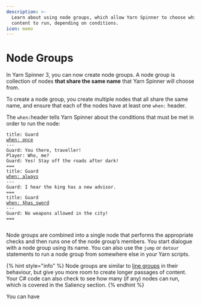 ```yaml
---
description: >-
  Learn about using node groups, which allow Yarn Spinner to choose which
  content to run, depending on conditions.
icon: memo
---
```


# Node Groups

In Yarn Spinner 3, you can now create node groups. A node group is collection of nodes **that share the same name** that Yarn Spinner will choose from.&#x20;

To create a node group, you create multiple nodes that all share the same name, and ensure that each of the nodes have at least one `when:` header.&#x20;

The `when:`header tells Yarn Spinner about the conditions that must be met in order to run the node:

<pre class="language-html"><code class="lang-html">title: Guard
<a data-footnote-ref href="#user-content-fn-1">when: once</a>
---
Guard: You there, traveller!
Player: Who, me?
Guard: Yes! Stay off the roads after dark!
===
title: Guard
<a data-footnote-ref href="#user-content-fn-2">when: always</a>
---
Guard: I hear the king has a new advisor.
===
title: Guard
<a data-footnote-ref href="#user-content-fn-3">when: $has_sword</a>
---
Guard: No weapons allowed in the city!
===

</code></pre>

Node groups are combined into a single node that performs the appropriate checks and then runs one of the node group’s members. You start dialogue with a node group using its name. You can also use the `jump` or `detour` statements to run a node group from somewhere else in your Yarn scripts.

{% hint style="info" %}
Node groups are similar to [line groups](../../syntax-basics/line-groups.md) in their behaviour, but give you more room to create longer passages of content. Your C# code can also check to see how many (if any) nodes can run, which is covered in the Saliency section.
{% endhint %}

You can have&#x20;

[^1]: this version of the node can only run once

[^2]: this version is the line can run any time

[^3]: this version of the node can only run if the variable `$has_sword` is true
